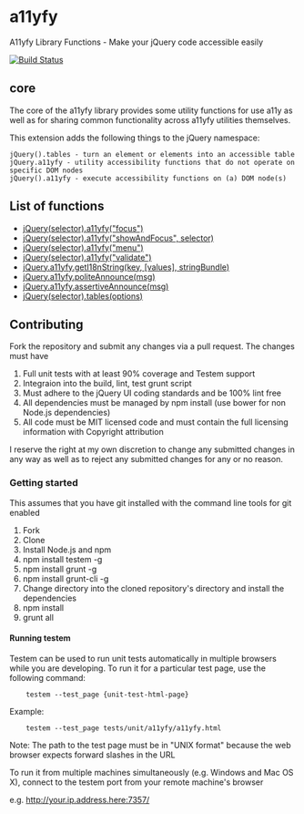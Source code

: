 # a11yfy

A11yfy Library Functions - Make your jQuery code accessible easily

[![Build Status](https://travis-ci.org/dylanb/a11yfy.svg?branch=master)](https://travis-ci.org/dylanb/a11yfy)
## core

The core of the a11yfy library provides some utility functions for use a11y as well as for sharing common functionality across a11yfy utilities themselves.

This extension adds the following things to the jQuery namespace:

    jQuery().tables - turn an element or elements into an accessible table
    jQuery.a11yfy - utility accessibility functions that do not operate on specific DOM nodes
    jQuery().a11yfy - execute accessibility functions on (a) DOM node(s)

## List of functions

* [jQuery(selector).a11yfy("focus")](a11yfy.md#focus)
* [jQuery(selector).a11yfy("showAndFocus", selector)](a11yfy.md#showandfocus)
* [jQuery(selector).a11yfy("menu")](a11yfy.md#menu)
* [jQuery(selector).a11yfy("validate")](validate.md)
* [jQuery.a11yfy.getI18nString(key, [values], stringBundle)](i18n.md)
* [jQuery.a11yfy.politeAnnounce(msg)](announce.md#jquerya11yfypoliteannounce)
* [jQuery.a11yfy.assertiveAnnounce(msg)](announce.md#jquerya11yfyassertiveannounce)
* [jQuery(selector).tables(options)](tables.md)

## Contributing

Fork the repository and submit any changes via a pull request. The changes must have

1. Full unit tests with at least 90% coverage and Testem support
2. Integraion into the build, lint, test grunt script
3. Must adhere to the jQuery UI coding standards and be 100% lint free
4. All dependencies must be managed by npm install (use bower for non Node.js dependencies)
5. All code must be MIT licensed code and must contain the full licensing information with Copyright attribution

I reserve the right at my own discretion to change any submitted changes in any way as well as to reject any submitted changes for any or no reason.

### Getting started

This assumes that you have git installed with the command line tools for git enabled

1. Fork
2. Clone
3. Install Node.js and npm
4. npm install testem -g
5. npm install grunt -g
6. npm install grunt-cli -g
7. Change directory into the cloned repository's directory and install the dependencies
8. npm install
9. grunt all

#### Running testem

Testem can be used to run unit tests automatically in multiple browsers while you are developing. To run it for a particular test page, use the following command:

		testem --test_page {unit-test-html-page}

Example:

		testem --test_page tests/unit/a11yfy/a11yfy.html

Note: The path to the test page must be in "UNIX format" because the web browser expects forward slashes in the URL

To run it from multiple machines simultaneously (e.g. Windows and Mac OS X), connect to the testem port from your remote machine's browser

e.g. http://your.ip.address.here:7357/
